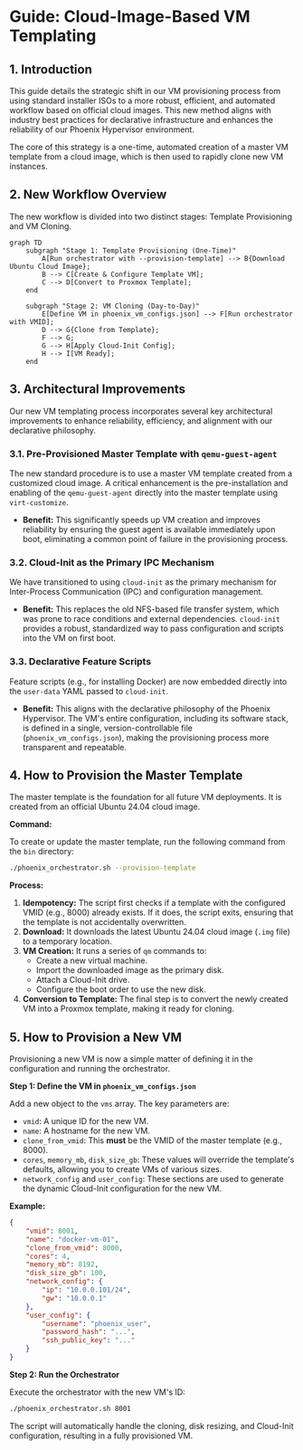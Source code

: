 # Guide: Cloud-Image-Based VM Templating

## 1. Introduction

This guide details the strategic shift in our VM provisioning process from using standard installer ISOs to a more robust, efficient, and automated workflow based on official cloud images. This new method aligns with industry best practices for declarative infrastructure and enhances the reliability of our Phoenix Hypervisor environment.

The core of this strategy is a one-time, automated creation of a master VM template from a cloud image, which is then used to rapidly clone new VM instances.

## 2. New Workflow Overview

The new workflow is divided into two distinct stages: Template Provisioning and VM Cloning.

```mermaid
graph TD
    subgraph "Stage 1: Template Provisioning (One-Time)"
        A[Run orchestrator with --provision-template] --> B{Download Ubuntu Cloud Image};
        B --> C[Create & Configure Template VM];
        C --> D[Convert to Proxmox Template];
    end

    subgraph "Stage 2: VM Cloning (Day-to-Day)"
        E[Define VM in phoenix_vm_configs.json] --> F[Run orchestrator with VMID];
        D --> G{Clone from Template};
        F --> G;
        G --> H[Apply Cloud-Init Config];
        H --> I[VM Ready];
    end
```

## 3. Architectural Improvements

Our new VM templating process incorporates several key architectural improvements to enhance reliability, efficiency, and alignment with our declarative philosophy.

### 3.1. Pre-Provisioned Master Template with `qemu-guest-agent`

The new standard procedure is to use a master VM template created from a customized cloud image. A critical enhancement is the pre-installation and enabling of the `qemu-guest-agent` directly into the master template using `virt-customize`.

*   **Benefit:** This significantly speeds up VM creation and improves reliability by ensuring the guest agent is available immediately upon boot, eliminating a common point of failure in the provisioning process.

### 3.2. Cloud-Init as the Primary IPC Mechanism

We have transitioned to using `cloud-init` as the primary mechanism for Inter-Process Communication (IPC) and configuration management.

*   **Benefit:** This replaces the old NFS-based file transfer system, which was prone to race conditions and external dependencies. `cloud-init` provides a robust, standardized way to pass configuration and scripts into the VM on first boot.

### 3.3. Declarative Feature Scripts

Feature scripts (e.g., for installing Docker) are now embedded directly into the `user-data` YAML passed to `cloud-init`.

*   **Benefit:** This aligns with the declarative philosophy of the Phoenix Hypervisor. The VM's entire configuration, including its software stack, is defined in a single, version-controllable file (`phoenix_vm_configs.json`), making the provisioning process more transparent and repeatable.

## 4. How to Provision the Master Template

The master template is the foundation for all future VM deployments. It is created from an official Ubuntu 24.04 cloud image.

**Command:**

To create or update the master template, run the following command from the `bin` directory:

```bash
./phoenix_orchestrator.sh --provision-template
```

**Process:**

1.  **Idempotency:** The script first checks if a template with the configured VMID (e.g., 8000) already exists. If it does, the script exits, ensuring that the template is not accidentally overwritten.
2.  **Download:** It downloads the latest Ubuntu 24.04 cloud image (`.img` file) to a temporary location.
3.  **VM Creation:** It runs a series of `qm` commands to:
    *   Create a new virtual machine.
    *   Import the downloaded image as the primary disk.
    *   Attach a Cloud-Init drive.
    *   Configure the boot order to use the new disk.
4.  **Conversion to Template:** The final step is to convert the newly created VM into a Proxmox template, making it ready for cloning.

## 5. How to Provision a New VM

Provisioning a new VM is now a simple matter of defining it in the configuration and running the orchestrator.

**Step 1: Define the VM in `phoenix_vm_configs.json`**

Add a new object to the `vms` array. The key parameters are:

*   `vmid`: A unique ID for the new VM.
*   `name`: A hostname for the new VM.
*   `clone_from_vmid`: This **must** be the VMID of the master template (e.g., 8000).
*   `cores`, `memory_mb`, `disk_size_gb`: These values will override the template's defaults, allowing you to create VMs of various sizes.
*   `network_config` and `user_config`: These sections are used to generate the dynamic Cloud-Init configuration for the new VM.

**Example:**

```json
{
    "vmid": 8001,
    "name": "docker-vm-01",
    "clone_from_vmid": 8000,
    "cores": 4,
    "memory_mb": 8192,
    "disk_size_gb": 100,
    "network_config": {
        "ip": "10.0.0.101/24",
        "gw": "10.0.0.1"
    },
    "user_config": {
        "username": "phoenix_user",
        "password_hash": "...",
        "ssh_public_key": "..."
    }
}
```

**Step 2: Run the Orchestrator**

Execute the orchestrator with the new VM's ID:

```bash
./phoenix_orchestrator.sh 8001
```

The script will automatically handle the cloning, disk resizing, and Cloud-Init configuration, resulting in a fully provisioned VM.